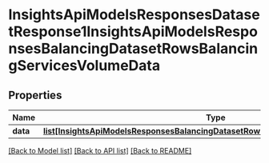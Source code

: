 # InsightsApiModelsResponsesDatasetResponse1InsightsApiModelsResponsesBalancingDatasetRowsBalancingServicesVolumeData

## Properties
Name | Type | Description | Notes
------------ | ------------- | ------------- | -------------
**data** | [**list[InsightsApiModelsResponsesBalancingDatasetRowsBalancingServicesVolumeData]**](InsightsApiModelsResponsesBalancingDatasetRowsBalancingServicesVolumeData.md) |  | [optional] 

[[Back to Model list]](../README.md#documentation-for-models) [[Back to API list]](../README.md#documentation-for-api-endpoints) [[Back to README]](../README.md)

